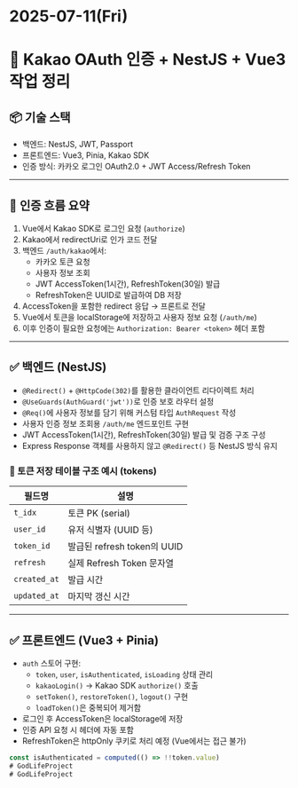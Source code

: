 # 2025-07-11(Fri)
# 📝 Kakao OAuth 인증 + NestJS + Vue3 작업 정리

## 📦 기술 스택

- 백엔드: NestJS, JWT, Passport
- 프론트엔드: Vue3, Pinia, Kakao SDK
- 인증 방식: 카카오 로그인 OAuth2.0 + JWT Access/Refresh Token

---

## 🔐 인증 흐름 요약

1. Vue에서 Kakao SDK로 로그인 요청 (`authorize`)
2. Kakao에서 redirectUri로 인가 코드 전달
3. 백엔드 `/auth/kakao`에서:
    - 카카오 토큰 요청
    - 사용자 정보 조회
    - JWT AccessToken(1시간), RefreshToken(30일) 발급
    - RefreshToken은 UUID로 발급하여 DB 저장
4. AccessToken을 포함한 redirect 응답 → 프론트로 전달
5. Vue에서 토큰을 localStorage에 저장하고 사용자 정보 요청 (`/auth/me`)
6. 이후 인증이 필요한 요청에는 `Authorization: Bearer <token>` 헤더 포함

---

## ✅ 백엔드 (NestJS)

- `@Redirect()` + `@HttpCode(302)`를 활용한 클라이언트 리다이렉트 처리
- `@UseGuards(AuthGuard('jwt'))`로 인증 보호 라우터 설정
- `@Req()`에 사용자 정보를 담기 위해 커스텀 타입 `AuthRequest` 작성
- 사용자 인증 정보 조회용 `/auth/me` 엔드포인트 구현
- JWT AccessToken(1시간), RefreshToken(30일) 발급 및 검증 구조 구성
- Express Response 객체를 사용하지 않고 `@Redirect()` 등 NestJS 방식 유지

### 📄 토큰 저장 테이블 구조 예시 (tokens)

| 필드명       | 설명                        |
|--------------|-----------------------------|
| `t_idx`       | 토큰 PK (serial)            |
| `user_id`     | 유저 식별자 (UUID 등)       |
| `token_id`    | 발급된 refresh token의 UUID |
| `refresh`     | 실제 Refresh Token 문자열    |
| `created_at`  | 발급 시간                   |
| `updated_at`  | 마지막 갱신 시간            |

---

## ✅ 프론트엔드 (Vue3 + Pinia)

- `auth` 스토어 구현:
    - `token`, `user`, `isAuthenticated`, `isLoading` 상태 관리
    - `kakaoLogin()` → Kakao SDK `authorize()` 호출
    - `setToken()`, `restoreToken()`, `logout()` 구현
    - `loadToken()`은 중복되어 제거함
- 로그인 후 AccessToken은 localStorage에 저장
- 인증 API 요청 시 헤더에 자동 포함
- RefreshToken은 httpOnly 쿠키로 처리 예정 (Vue에서는 접근 불가)

```ts
const isAuthenticated = computed(() => !!token.value)
# GodLifeProject
# GodLifeProject
